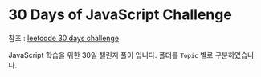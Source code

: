 # 30 Days of JavaScript Challenge

참조 : [leetcode 30 days challenge](https://leetcode.com/discuss/study-guide/3458761/Open-to-Registration!-30-Days-of-LC-JavaScript-Challenge/?utm_campaign=Banner17&utm_medium=Banner&utm_source=Banner&gio_link_id=5Rp2WLyo)

JavaScript 학습을 위한 30일 챌린지 풀이 입니다.
폴더를 `Topic` 별로 구분하였습니다.
